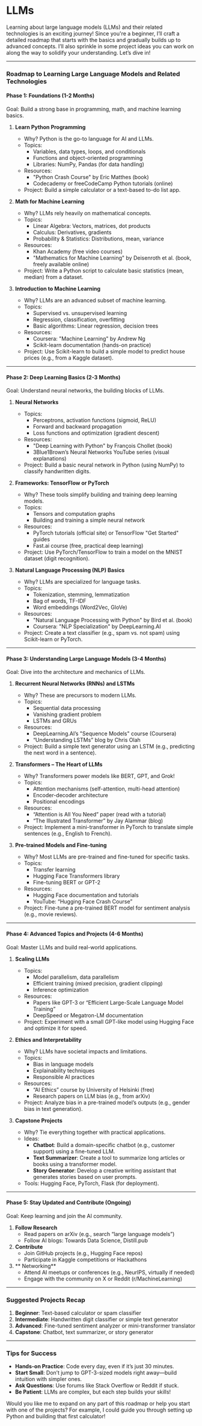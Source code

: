 # LLMs

Learning about large language models (LLMs) and their related technologies is an exciting journey! Since you're a beginner, I’ll craft a detailed roadmap that starts with the basics and gradually builds up to advanced concepts. I’ll also sprinkle in some project ideas you can work on along the way to solidify your understanding. Let’s dive in!

---

### Roadmap to Learning Large Language Models and Related Technologies

#### Phase 1: Foundations (1-2 Months)
Goal: Build a strong base in programming, math, and machine learning basics.

1. **Learn Python Programming**
   - Why? Python is the go-to language for AI and LLMs.
   - Topics:
     - Variables, data types, loops, and conditionals
     - Functions and object-oriented programming
     - Libraries: NumPy, Pandas (for data handling)
   - Resources:
     - "Python Crash Course" by Eric Matthes (book)
     - Codecademy or freeCodeCamp Python tutorials (online)
   - Project: Build a simple calculator or a text-based to-do list app.

2. **Math for Machine Learning**
   - Why? LLMs rely heavily on mathematical concepts.
   - Topics:
     - Linear Algebra: Vectors, matrices, dot products
     - Calculus: Derivatives, gradients
     - Probability & Statistics: Distributions, mean, variance
   - Resources:
     - Khan Academy (free video courses)
     - "Mathematics for Machine Learning" by Deisenroth et al. (book, freely available online)
   - Project: Write a Python script to calculate basic statistics (mean, median) from a dataset.

3. **Introduction to Machine Learning**
   - Why? LLMs are an advanced subset of machine learning.
   - Topics:
     - Supervised vs. unsupervised learning
     - Regression, classification, overfitting
     - Basic algorithms: Linear regression, decision trees
   - Resources:
     - Coursera: "Machine Learning" by Andrew Ng
     - Scikit-learn documentation (hands-on practice)
   - Project: Use Scikit-learn to build a simple model to predict house prices (e.g., from a Kaggle dataset).

---

#### Phase 2: Deep Learning Basics (2-3 Months)
Goal: Understand neural networks, the building blocks of LLMs.

1. **Neural Networks**
   - Topics:
     - Perceptrons, activation functions (sigmoid, ReLU)
     - Forward and backward propagation
     - Loss functions and optimization (gradient descent)
   - Resources:
     - "Deep Learning with Python" by François Chollet (book)
     - 3Blue1Brown’s Neural Networks YouTube series (visual explanations)
   - Project: Build a basic neural network in Python (using NumPy) to classify handwritten digits.

2. **Frameworks: TensorFlow or PyTorch**
   - Why? These tools simplify building and training deep learning models.
   - Topics:
     - Tensors and computation graphs
     - Building and training a simple neural network
   - Resources:
     - PyTorch tutorials (official site) or TensorFlow "Get Started" guides
     - Fast.ai course (free, practical deep learning)
   - Project: Use PyTorch/TensorFlow to train a model on the MNIST dataset (digit recognition).

3. **Natural Language Processing (NLP) Basics**
   - Why? LLMs are specialized for language tasks.
   - Topics:
     - Tokenization, stemming, lemmatization
     - Bag of words, TF-IDF
     - Word embeddings (Word2Vec, GloVe)
   - Resources:
     - "Natural Language Processing with Python" by Bird et al. (book)
     - Coursera: "NLP Specialization" by DeepLearning.AI
   - Project: Create a text classifier (e.g., spam vs. not spam) using Scikit-learn or PyTorch.

---

#### Phase 3: Understanding Large Language Models (3-4 Months)
Goal: Dive into the architecture and mechanics of LLMs.

1. **Recurrent Neural Networks (RNNs) and LSTMs**
   - Why? These are precursors to modern LLMs.
   - Topics:
     - Sequential data processing
     - Vanishing gradient problem
     - LSTMs and GRUs
   - Resources:
     - DeepLearning.AI’s "Sequence Models" course (Coursera)
     - “Understanding LSTMs” blog by Chris Olah
   - Project: Build a simple text generator using an LSTM (e.g., predicting the next word in a sentence).

2. **Transformers – The Heart of LLMs**
   - Why? Transformers power models like BERT, GPT, and Grok!
   - Topics:
     - Attention mechanisms (self-attention, multi-head attention)
     - Encoder-decoder architecture
     - Positional encodings
   - Resources:
     - “Attention is All You Need” paper (read with a tutorial)
     - “The Illustrated Transformer” by Jay Alammar (blog)
   - Project: Implement a mini-transformer in PyTorch to translate simple sentences (e.g., English to French).

3. **Pre-trained Models and Fine-tuning**
   - Why? Most LLMs are pre-trained and fine-tuned for specific tasks.
   - Topics:
     - Transfer learning
     - Hugging Face Transformers library
     - Fine-tuning BERT or GPT-2
   - Resources:
     - Hugging Face documentation and tutorials
     - YouTube: “Hugging Face Crash Course”
   - Project: Fine-tune a pre-trained BERT model for sentiment analysis (e.g., movie reviews).

---

#### Phase 4: Advanced Topics and Projects (4-6 Months)
Goal: Master LLMs and build real-world applications.

1. **Scaling LLMs**
   - Topics:
     - Model parallelism, data parallelism
     - Efficient training (mixed precision, gradient clipping)
     - Inference optimization
   - Resources:
     - Papers like GPT-3 or “Efficient Large-Scale Language Model Training”
     - DeepSpeed or Megatron-LM documentation
   - Project: Experiment with a small GPT-like model using Hugging Face and optimize it for speed.

2. **Ethics and Interpretability**
   - Why? LLMs have societal impacts and limitations.
   - Topics:
     - Bias in language models
     - Explainability techniques
     - Responsible AI practices
   - Resources:
     - “AI Ethics” course by University of Helsinki (free)
     - Research papers on LLM bias (e.g., from arXiv)
   - Project: Analyze bias in a pre-trained model’s outputs (e.g., gender bias in text generation).

3. **Capstone Projects**
   - Why? Tie everything together with practical applications.
   - Ideas:
     - **Chatbot**: Build a domain-specific chatbot (e.g., customer support) using a fine-tuned LLM.
     - **Text Summarizer**: Create a tool to summarize long articles or books using a transformer model.
     - **Story Generator**: Develop a creative writing assistant that generates stories based on user prompts.
   - Tools: Hugging Face, PyTorch, Flask (for deployment).

---

#### Phase 5: Stay Updated and Contribute (Ongoing)
Goal: Keep learning and join the AI community.

1. **Follow Research**
   - Read papers on arXiv (e.g., search “large language models”)
   - Follow AI blogs: Towards Data Science, Distill.pub
2. **Contribute**
   - Join GitHub projects (e.g., Hugging Face repos)
   - Participate in Kaggle competitions or Hackathons
3. ** Networking**
   - Attend AI meetups or conferences (e.g., NeurIPS, virtually if needed)
   - Engage with the community on X or Reddit (r/MachineLearning)

---

### Suggested Projects Recap
1. **Beginner**: Text-based calculator or spam classifier
2. **Intermediate**: Handwritten digit classifier or simple text generator
3. **Advanced**: Fine-tuned sentiment analyzer or mini-transformer translator
4. **Capstone**: Chatbot, text summarizer, or story generator

---

### Tips for Success
- **Hands-on Practice**: Code every day, even if it’s just 30 minutes.
- **Start Small**: Don’t jump to GPT-3-sized models right away—build intuition with simpler ones.
- **Ask Questions**: Use forums like Stack Overflow or Reddit if stuck.
- **Be Patient**: LLMs are complex, but each step builds your skills!

Would you like me to expand on any part of this roadmap or help you start with one of the projects? For example, I could guide you through setting up Python and building that first calculator!
